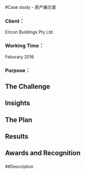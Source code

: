 #Case study - 房产展示类

### Client：
Ericon Buildings Pty Ltd
### Working Time：
Feburary 2016
### Purpose：

## The Challenge
###

## Insights
###

## The Plan
###

## Results
###

## Awards and Recognition
###

##Description